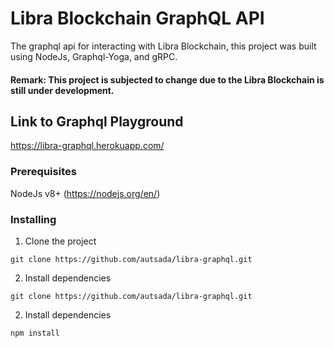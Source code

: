 # Libra Blockchain GraphQL API

The graphql api for interacting with Libra Blockchain, this project was built using NodeJs, Graphql-Yoga, and gRPC.

#### Remark: This project is subjected to change due to the Libra Blockchain is still under development.

## Link to Graphql Playground

https://libra-graphql.herokuapp.com/

### Prerequisites

NodeJs v8+ (https://nodejs.org/en/)

### Installing

1. Clone the project

```
git clone https://github.com/autsada/libra-graphql.git
```

2. Install dependencies

```
git clone https://github.com/autsada/libra-graphql.git
```

2. Install dependencies

```
npm install
```
